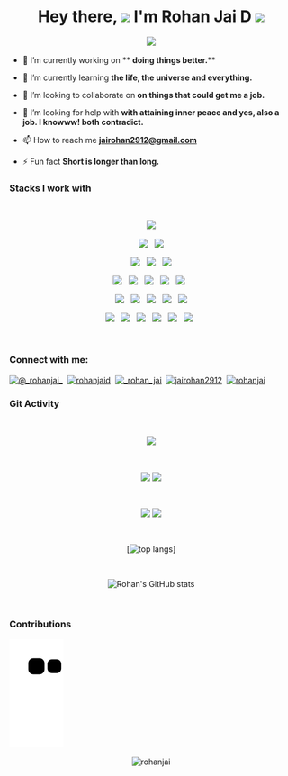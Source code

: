 <h1 align="center">Hey there, <img src="https://media.giphy.com/media/hvRJCLFzcasrR4ia7z/giphy.gif" width="25"> I'm Rohan Jai D <img src="https://media4.giphy.com/media/2upjCjg1mWDypXxPw9/giphy.gif?cid=790b76115842c8205fb50fad2826acd5ed1736d898875675&rid=giphy.gif&ct=s" width="40"></h1>

<div align="center">  
  <a href="https://github.com/Rohanjai"><img src="https://readme-typing-svg.herokuapp.com?color=1FDDF7FF&center=true&width=500&lines=Full+Stack+Developer;Data+Scientist;ML+Engineer;Gamer;Editor;Musician"></a>
</div>

- 🔭 I’m currently working on ** <strong>doing things better.</strong>**

- 🌱 I’m currently learning **the life, the universe and everything.**

- 👯 I’m looking to collaborate on **on things that could get me a job.**

- 🤝 I’m looking for help with **with attaining inner peace and yes, also a job. I knowww! both contradict.**

- 📫 How to reach me **jairohan2912@gmail.com**

- ⚡ Fun fact **Short is longer than long.**

### Stacks I work with

  <br/>
  <div>

<p  align="center">
<img src="https://img.shields.io/badge/C%2B%2B-00599C?style=for-the-badge&logo=c%2B%2B&logoColor=white" height="25"/>  
  </p>
  
<p  align="center">
<img src="https://img.shields.io/badge/HTML5-E34F26?style=for-the-badge&logo=html5&logoColor=white" height="25"/>
  &nbsp;
<img src="https://img.shields.io/badge/CSS3-1572B6?style=for-the-badge&logo=css3&logoColor=white" height="25"/>  
 </p>
 <p  align="center">
<img src="https://img.shields.io/badge/JavaScript-323330?style=for-the-badge&logo=javascript&logoColor=F7DF1E" height="25"/>
  &nbsp;
<img src="https://img.shields.io/badge/Node.js-43853D?style=for-the-badge&logo=node.js&logoColor=white" height="25"/>  
  &nbsp;
  <img src="https://img.shields.io/badge/Express.js-404D59?style=for-the-badge" height="25"/>  
 </p>
 
 
 
  <p  align="center">
<img src="https://img.shields.io/badge/Python-3776AB?style=for-the-badge&logo=python&logoColor=white" height="25"/>
  &nbsp;
<img src="https://img.shields.io/badge/Java-ED8B00?style=for-the-badge&logo=java&logoColor=white" height="25"/>  
  &nbsp;
<img src="https://img.shields.io/badge/Dart-0175C2?style=for-the-badge&logo=dart&logoColor=white" height="25"/>  
  &nbsp;
 <img src="https://img.shields.io/badge/Django-092E20?style=for-the-badge&logo=django&logoColor=white" height="25"/>
  &nbsp;
<img src="https://img.shields.io/badge/Flutter-02569B?style=for-the-badge&logo=flutter&logoColor=white" height="25"/>
  &nbsp;
 </p>
 <p  align="center">
<img src="https://img.shields.io/badge/React-20232A?style=for-the-badge&logo=react&logoColor=61DAFB" height="25"/>
  &nbsp;
<img src="https://img.shields.io/badge/TypeScript-007ACC?style=for-the-badge&logo=typescript&logoColor=white" height="25"/>  
  &nbsp;
<img src="https://img.shields.io/badge/Tailwind_CSS-38B2AC?style=for-the-badge&logo=tailwind-css&logoColor=white" height="25"/>
  &nbsp;
<img src="https://img.shields.io/badge/Bootstrap-563D7C?style=for-the-badge&logo=bootstrap&logoColor=white" height="25"/>  
  &nbsp;
 <img src="https://img.shields.io/badge/Material--UI-0081CB?style=for-the-badge&logo=material-ui&logoColor=white" height="25"/>
 </p>
 
   <p  align="center">
  <img src="https://img.shields.io/badge/Angular-20232A?style=for-the-badge&logo=angular&logoColor=61DAFB" height="25"/>
  &nbsp;
<img src="https://img.shields.io/badge/MySQL-00000F?style=for-the-badge&logo=mysql&logoColor=white" height="25"/>
  &nbsp;
<img src="https://img.shields.io/badge/MongoDB-4EA94B?style=for-the-badge&logo=mongodb&logoColor=white" height="25"/>  
  &nbsp;
<img src="https://img.shields.io/badge/Vercel-black?style=for-the-badge&logo=vercel&logoColor=dark" height="25"/>
  &nbsp;
<img src="https://img.shields.io/badge/Amazon_AWS-232F3E?style=for-the-badge&logo=amazon-aws&logoColor=white" height="25"/>  
  &nbsp;
 <img src="https://img.shields.io/badge/Google_Cloud-4285F4?style=for-the-badge&logo=google-cloud&logoColor=white" height="25"/>
  &nbsp;

 </p>
 
  
</div>

<br/>

<h3 align="left">Connect with me:</h3>
<div align="left">
<a href="https://twitter.com/@_rohanjai_" target="blank"><img align="center" src="https://raw.githubusercontent.com/rahuldkjain/github-profile-readme-generator/master/src/images/icons/Social/twitter.svg" alt="@_rohanjai_" height="30" width="40" /></a>&nbsp;
<a href="https://linkedin.com/in/rohanjaid" target="blank"><img align="center" src="https://raw.githubusercontent.com/rahuldkjain/github-profile-readme-generator/master/src/images/icons/Social/linked-in-alt.svg" alt="rohanjaid" height="30" width="40" /></a>&nbsp;
<a href="https://instagram.com/_rohan_jai" target="blank"><img align="center" src="https://raw.githubusercontent.com/rahuldkjain/github-profile-readme-generator/master/src/images/icons/Social/instagram.svg" alt="_rohan_jai" height="30" width="40" /></a>&nbsp;
<a href="https://www.hackerrank.com/jairohan2912" target="blank"><img align="center" src="https://raw.githubusercontent.com/rahuldkjain/github-profile-readme-generator/master/src/images/icons/Social/hackerrank.svg" alt="jairohan2912" height="30" width="40" /></a>&nbsp;
<a href="https://www.leetcode.com/rohanjai" target="blank"><img align="center" src="https://raw.githubusercontent.com/rahuldkjain/github-profile-readme-generator/master/src/images/icons/Social/leet-code.svg" alt="rohanjai" height="30" width="40" /></a>
</div>



### Git Activity

<br/>

<div align="center">
  
![](https://github-profile-summary-cards.vercel.app/api/cards/profile-details?username=Rohanjai&theme=github_dark)
  
<br/>

![](https://github-profile-summary-cards.vercel.app/api/cards/most-commit-language?username=Rohanjai&theme=github_dark)
![](https://github-profile-summary-cards.vercel.app/api/cards/stats?username=Rohanjai&theme=github_dark)
  
<br/>

![](https://github-profile-summary-cards.vercel.app/api/cards/repos-per-language?username=Rohanjai&theme=github_dark)
![](https://github-profile-summary-cards.vercel.app/api/cards/productive-time?username=Rohanjai&theme=github_dark)
  
<br/>

[![top langs](https://github-readme-stats.vercel.app/api/top-langs/?username=Rohanjai&layout=compact&theme=radical)]
  
<br/>

![Rohan's GitHub stats](https://github-readme-stats.vercel.app/api?username=Rohanjai&show_icons=true&theme=radical)
  
<br/>
  
</div>

### Contributions
  ![Snake animation](https://github.com/Rohanjai/Rohanjai/blob/output/github-contribution-grid-snake.svg)
<div align="center">

<img src="https://komarev.com/ghpvc/?username=rohanjai&label=Profile%20views&color=0e75b6&style=for-the-badge" alt="rohanjai" />
</div>
